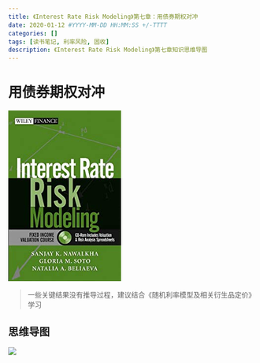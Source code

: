 ```yaml
---
title: 《Interest Rate Risk Modeling》第七章：用债券期权对冲
date: 2020-01-12 #YYYY-MM-DD HH:MM:SS +/-TTTT
categories: []
tags: [读书笔记, 利率风险, 固收]
description: 《Interest Rate Risk Modeling》第七章知识思维导图
---
```


# 用债券期权对冲

![](/img/irrm/cover.jpg)

> 一些关键结果没有推导过程，建议结合《随机利率模型及相关衍生品定价》学习

## 思维导图

![](/img/irrm/ch7.png)
